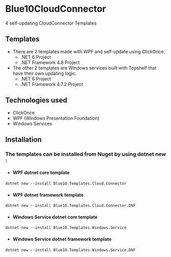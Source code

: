 # Blue10CloudConnector
4 self-updating CloudConnector Templates

## Templates
- There are 2 templates made with WPF and self-update using ClickOnce.
  - .NET 6 Project
  - .NET Framework 4.8 Project
- The other 2 templates are Windows services built with Topshelf that have their own updating logic.
  - .NET 6 Project
  - .NET Framework 4.7.2 Project

## Technologies used
- ClickOnce
- WPF (Windows Presentation Foundation)
- Windows Services

## Installation 
### The templates can be installed from Nuget by using dotnet new :

- #### WPF dotnet core template
``` dotnet new --install Blue10.Templates.Cloud.Connector ```
- #### WPF dotnet framework template
``` dotnet new --install Blue10.Templates.Cloud.Connector.DNF ```
- #### Windows Service dotnet core template
``` dotnet new --install Blue10.Templates.Windows.Service ```
- #### Windows Service dotnet framework template
``` dotnet new --install Blue10.Templates.Windows.Service.DNF ```
